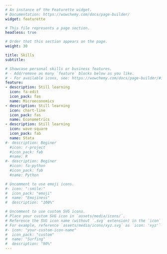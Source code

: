 ```yaml
---
# An instance of the Featurette widget.
# Documentation: https://wowchemy.com/docs/page-builder/
widget: featurette

# This file represents a page section.
headless: true

# Order that this section appears on the page.
weight: 30

title: Skills
subtitle:

# Showcase personal skills or business features.
# - Add/remove as many `feature` blocks below as you like.
# - For available icons, see: https://wowchemy.com/docs/page-builder/#icons
feature:
- description: Still learning
  icon: fa-edit
  icon_pack: fas
  name: Microeconomics
- description: Still learning
  icon: chart-line
  icon_pack: fas
  name: Econometrics
- description: Still learning
  icon: wave-square
  icon_pack: fab
  name: Stata  
#- description: Beginer
  #icon: r-project
  #icon_pack: fab
  #name: R
#- description: Beginer
  #icon: fa-python
  #icon_pack: fab
  #name: Python

# Uncomment to use emoji icons.
#- icon: ":smile:"
#  icon_pack: "emoji"
#  name: "Emojiness"
#  description: "100%"  

# Uncomment to use custom SVG icons.
# Place your custom SVG icon in `assets/media/icons/`.
# Reference the SVG icon name (without `.svg` extension) in the `icon` field.
# For example, reference `assets/media/icons/xyz.svg` as `icon: 'xyz'`
#- icon: "your-custom-icon-name"
#  icon_pack: "custom"
#  name: "Surfing"
#  description: "90%"
---
```

